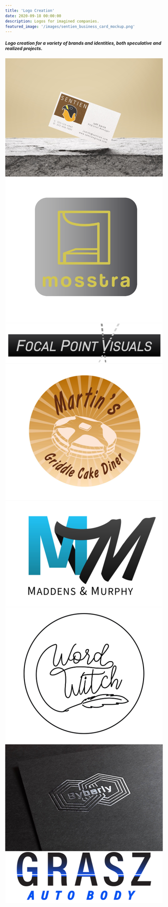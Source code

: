 ```yaml
---
title: 'Logo Creation'
date: 2020-09-18 00:00:00
description: Logos for imagined companies.
featured_image: '/images/sentien_business_card_mockup.png'
---
```



##### Logo creation for a variety of brands and identities, both speculative and realized projects.


<div class="gallery" data-columns="3">
	<img src="/images/sentien.JPG">
	<img src="/images/mosstra_logo-02.png">
	<img src="/images/FPV_highres.png">
        <img src="/images/pancakes.JPG"> 
	<img src="/images/m-m.jpg">
	<img src="/images/word-witch.JPG">
	<img src="/images/syberly_silver_stamped.jpg">
	<img src="/images/grasz.jpg">
</div>
